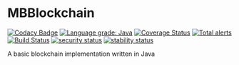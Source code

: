 # MBBlockchain

[![Codacy Badge](https://api.codacy.com/project/badge/Grade/0ab2f441777d4160bfc2f6829bdcfc8c)](https://www.codacy.com/app/matteobaccan/MBBlockchain?utm_source=github.com&amp;utm_medium=referral&amp;utm_content=matteobaccan/MBBlockchain&amp;utm_campaign=Badge_Grade)
[![Language grade: Java](https://img.shields.io/lgtm/grade/java/g/matteobaccan/MBBlockchain.svg?logo=lgtm&logoWidth=18)](https://lgtm.com/projects/g/matteobaccan/MBBlockchain/context:java)
[![Coverage Status](https://coveralls.io/repos/github/matteobaccan/MBBlockchain/badge.svg?branch=master)](https://coveralls.io/github/matteobaccan/MBBlockchain?branch=master)
[![Total alerts](https://img.shields.io/lgtm/alerts/g/matteobaccan/MBBlockchain.svg?logo=lgtm&logoWidth=18)](https://lgtm.com/projects/g/matteobaccan/MBBlockchain/alerts/)
[![Build Status](https://travis-ci.org/matteobaccan/MBBlockchain.svg?branch=master)](https://travis-ci.org/matteobaccan/MBBlockchain)
[![security status](https://www.meterian.io/badge/gh/matteobaccan/MBBlockchain/security)](https://www.meterian.io/report/gh/matteobaccan/MBBlockchain)
[![stability status](https://www.meterian.io/badge/gh/matteobaccan/MBBlockchain/stability)](https://www.meterian.io/report/gh/matteobaccan/MBBlockchain)

A basic blockchain implementation written in Java
